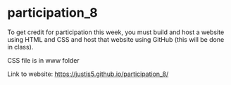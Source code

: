 # participation_8

To get credit for participation this week, you must build and host a website using HTML and CSS and host that website using GitHub (this will be done in class).

CSS file is in www folder

Link to website: https://justis5.github.io/participation_8/
